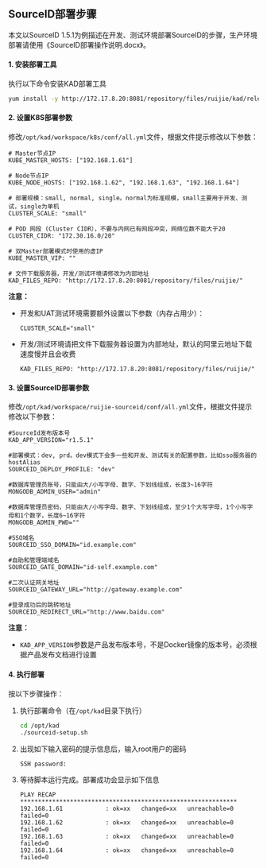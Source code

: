 ## SourceID部署步骤

本文以SourceID 1.5.1为例描述在开发、测试环境部署SourceID的步骤，生产环境部署请使用《SourceID部署操作说明.docx》。

#### 1. 安装部署工具

执行以下命令安装KAD部署工具

```bash
yum install -y http://172.17.8.20:8081/repository/files/ruijie/kad/release/kad-1.0.1-1.x86_64.rpm
```

#### 2. 设置K8S部署参数

修改`/opt/kad/workspace/k8s/conf/all.yml`文件，根据文件提示修改以下参数：

```
# Master节点IP
KUBE_MASTER_HOSTS: ["192.168.1.61"]

# Node节点IP
KUBE_NODE_HOSTS: ["192.168.1.62", "192.168.1.63", "192.168.1.64"]

# 部署规模：small, normal, single。normal为标准规模，small主要用于开发、测试，single为单机
CLUSTER_SCALE: "small"

# POD 网段 (Cluster CIDR），不要与内网已有网段冲突，网络位数不能大于20
CLUSTER_CIDR: "172.30.16.0/20"

# 双Master部署模式时使用的虚IP
KUBE_MASTER_VIP: ""

# 文件下载服务器，开发/测试环境请修改为内部地址
KAD_FILES_REPO: "http://172.17.8.20:8081/repository/files/ruijie/"
```

**注意：**
- 开发和UAT测试环境需要额外设置以下参数（内存占用少）：
    ```
    CLUSTER_SCALE="small"
    ```
- 开发/测试环境请把文件下载服务器设置为内部地址，默认的阿里云地址下载速度慢并且会收费
    ```
    KAD_FILES_REPO: "http://172.17.8.20:8081/repository/files/ruijie/"
    ```

#### 3. 设置SourceID部署参数

修改`/opt/kad/workspace/ruijie-sourceid/conf/all.yml`文件，根据文件提示修改以下参数：

```
#SourceId发布版本号
KAD_APP_VERSION="r1.5.1"

#部署模式：dev, prd。dev模式下会多一些和开发、测试有关的配置参数，比如sso服务器的hostAlias
SOURCEID_DEPLOY_PROFILE: "dev"

#数据库管理员账号，只能由大/小写字母、数字、下划线组成，长度3~16字符
MONGODB_ADMIN_USER="admin"

#数据库管理员密码，只能由大/小写字母、数字、下划线组成，至少1个大写字母，1个小写字母和1个数字，长度6~16字符
MONGODB_ADMIN_PWD=""

#SSO域名
SOURCEID_SSO_DOMAIN="id.example.com"

#自助和管理端域名
SOURCEID_GATE_DOMAIN="id-self.example.com"

#二次认证网关地址
SOURCEID_GATEWAY_URL="http://gateway.example.com"

#登录成功后的跳转地址
SOURCEID_REDIRECT_URL="http://www.baidu.com"
```

**注意：**
- `KAD_APP_VERSION`参数是产品发布版本号，不是Docker镜像的版本号，必须根据产品发布文档进行设置

#### 4. 执行部署

按以下步骤操作：

1. 执行部署命令（在`/opt/kad`目录下执行）
    ```bash
    cd /opt/kad
    ./sourceid-setup.sh
    ```
1. 出现如下输入密码的提示信息后，输入root用户的密码
    ```
    SSH password:
    ```
1. 等待脚本运行完成。部署成功会显示如下信息
    ```
    PLAY RECAP *************************************************************
    192.168.1.61            : ok=xx   changed=xx   unreachable=0    failed=0
    192.168.1.62            : ok=xx   changed=xx   unreachable=0    failed=0
    192.168.1.63            : ok=xx   changed=xx   unreachable=0    failed=0
    192.168.1.64            : ok=xx   changed=xx   unreachable=0    failed=0
    ```
